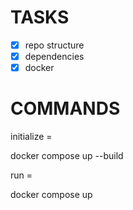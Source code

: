 # TASKS #

- [X] repo structure
- [X] dependencies
- [X] docker

# COMMANDS

initialize =

docker compose up --build

run = 

docker compose up




